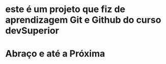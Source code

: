 # este é um projeto que fiz de aprendizagem Git e Github do curso devSuperior

# Abraço e até a Próxima

